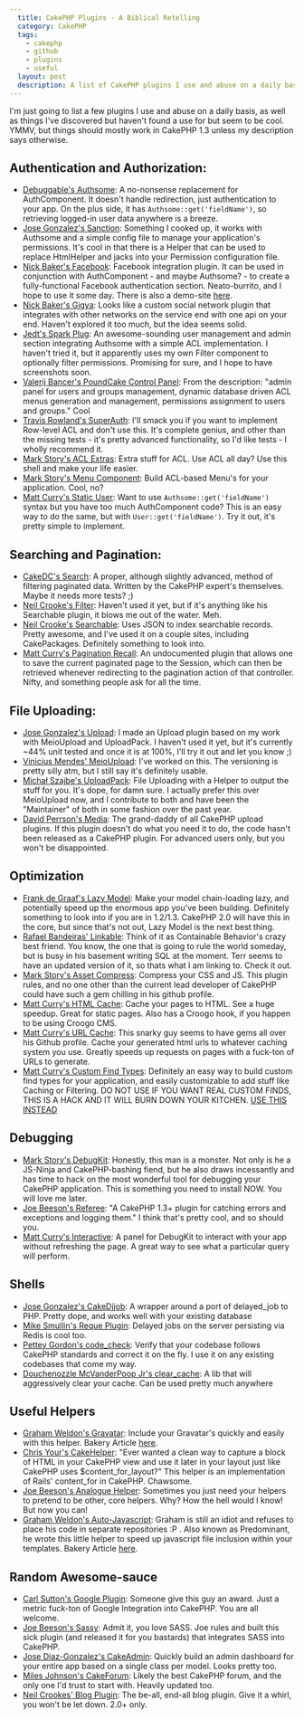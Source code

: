 ```yaml
---
  title: CakePHP Plugins - A Biblical Retelling
  category: CakePHP
  tags:
    - cakephp
    - github
    - plugins
    - useful
  layout: post
  description: A list of CakePHP plugins I use and abuse on a daily basis, as well as things I've discovered but haven't found a use for but seem to be cool.
---
```


I'm just going to list a few plugins I use and abuse on a daily basis, as well as things I've discovered but haven't found a use for but seem to be cool. YMMV, but things should mostly work in CakePHP 1.3 unless my description says otherwise.

## Authentication and Authorization:

- [Debuggable's Authsome](https://github.com/felixge/cakephp-authsome): A no-nonsense replacement for AuthComponent. It doesn't handle redirection, just authentication to your app. On the plus side, it has `Authsome::get('fieldName')`, so retrieving logged-in user data anywhere is a breeze.
- [Jose Gonzalez's Sanction](https://github.com/josegonzalez/sanction): Something I cooked up, it works with Authsome and a simple config file to manage your application's permissions. It's cool in that there is a Helper that can be used to replace HtmlHelper and jacks into your Permission configuration file.
- [Nick Baker's Facebook](https://github.com/webtechnick/CakePHP-Facebook-Plugin): Facebook integration plugin. It can be used in conjunction with AuthComponent - and maybe Authsome? - to create a fully-functional Facebook authentication section. Neato-burrito, and I hope to use it some day. There is also a demo-site [here](http://facebook.webtechnick.com/).
- [Nick Baker's Gigya](https://github.com/webtechnick/CakePHP-Gigya-Plugin): Looks like a custom social network plugin that integrates with other networks on the service end with one api on your end. Haven't explored it too much, but the idea seems solid.
- [Jedt's Spark Plug](https://github.com/jedt/spark_plug): An awesome-sounding user management and admin section integrating Authsome with a simple ACL implementation. I haven't tried it, but it apparently uses my own Filter component to optionally filter permissions. Promising for sure, and I hope to have screenshots soon.
- [Valerij Bancer's PoundCake Control Panel](http://sourceforge.net/projects/bancer/): From the description: "admin panel for users and groups management, dynamic database driven ACL menus generation and management, permissions assignment to users and groups."  Cool
- [Travis Rowland's SuperAuth](https://github.com/Theaxiom/SuperAuth): I'll smack you if you want to implement Row-level ACL and don't use this. It's complete genius, and other than the missing tests - it's pretty advanced functionality, so I'd like tests - I wholly recommend it.
- [Mark Story's ACL Extras](https://github.com/markstory/acl_extras): Extra stuff for ACL. Use ACL all day? Use this shell and make your life easier.
- [Mark Story's Menu Component](https://github.com/markstory/cakephp_menu_component): Build ACL-based Menu's for your application. Cool, no?
- [Matt Curry's Static User](https://github.com/mcurry/cakephp_static_user): Want to use `Authsome::get('fieldName')` syntax but you have too much AuthComponent code? This is an easy way to do the same, but with `User::get('fieldName')`. Try it out, it's pretty simple to implement.

## Searching and Pagination:

- [CakeDC's Search](https://github.com/CakeDC/Search): A proper, although slightly advanced, method of filtering paginated data. Written by the CakePHP expert's themselves. Maybe it needs more tests? ;)
- [Neil Crooke's Filter](https://github.com/neilcrookes/filter): Haven't used it yet, but if it's anything like his Searchable plugin, it blows me out of the water. Meh.
- [Neil Crooke's Searchable](https://github.com/neilcrookes/searchable): Uses JSON to index searchable records. Pretty awesome, and I've used it on a couple sites, including CakePackages. Definitely something to look into.
- [Matt Curry's Pagination Recall](https://github.com/mcurry/pagination_recall): An undocumented plugin that allows one to save the current paginated page to the Session, which can then be retrieved whenever redirecting to the pagination action of that controller. Nifty, and something people ask for all the time.

## File Uploading:

- [Jose Gonzalez's Upload](https://github.com/josegonzalez/upload): I made an Upload plugin based on my work with MeioUpload and UploadPack. I haven't used it yet, but it's currently ~44% unit tested and once it is at 100%, I'll try it out and let you know ;)
- [Vinicius Mendes' MeioUpload](https://github.com/jrbasso/MeioUpload): I've worked on this. The versioning is pretty silly atm, but I still say it's definitely usable.
- [Michał Szajbe's UploadPack](https://github.com/szajbus/uploadpack): File Uploading with a Helper to output the stuff for you. It's dope, for damn sure. I actually prefer this over MeioUpload now, and I contribute to both and have been the "Maintainer" of both in some fashion over the past year.
- [David Perrson's Media](https://github.com/davidpersson/media): The grand-daddy of all CakePHP upload plugins. If this plugin doesn't do what you need it to do, the code hasn't been released as a CakePHP plugin. For advanced users only, but you won't be disappointed.

## Optimization

- [Frank de Graaf's Lazy Model](https://github.com/Phally/lazy_model): Make your model chain-loading lazy, and potentially speed up the enormous app you've been building. Definitely something to look into if you are in 1.2/1.3. CakePHP 2.0 will have this in the core, but since that's not out, Lazy Model is the next best thing.
- [Rafael Bandeiras' Linkable](https://github.com/Terr/linkable): Think of it as Containable Behavior's crazy best friend. You know, the one that is going to rule the world someday, but is busy in his basement writing SQL at the moment. Terr seems to have an updated version of it, so thats what I am linking to. Check it out.
- [Mark Story's Asset Compress](https://github.com/markstory/asset_compress): Compress your CSS and JS. This plugin rules, and no one other than the current lead developer of CakePHP could have such a gem chilling in his github profile.
- [Matt Curry's HTML Cache](https://github.com/mcurry/html_cache): Cache your pages to HTML. See a huge speedup. Great for static pages. Also has a Croogo hook, if you happen to be using Croogo CMS.
- [Matt Curry's URL Cache](https://github.com/mcurry/url_cache): This snarky guy seems to have gems all over his Github profile. Cache your generated html urls to whatever caching system you use. Greatly speeds up requests on pages with a fuck-ton of URLs to generate.
- [Matt Curry's Custom Find Types](https://github.com/mcurry/find): Definitely an easy way to build custom find types for your application, and easily customizable to add stuff like Caching or Filtering. DO NOT USE IF YOU WANT REAL CUSTOM FINDS, THIS IS A HACK AND IT WILL BURN DOWN YOUR KITCHEN. [USE THIS INSTEAD](https://github.com/josegonzalez/documentation/blob/master/03-good-cake/01-models.textile)

## Debugging

- [Mark Story's DebugKit](https://github.com/cakephp/debug_kit): Honestly, this man is a monster. Not only is he a JS-Ninja and CakePHP-bashing fiend, but he also draws incessantly and has time to hack on the most wonderful tool for debugging your CakePHP application. This is something you need to install NOW. You will love me later.
- [Joe Beeson's Referee](https://github.com/joebeeson/referee): "A CakePHP 1.3+ plugin for catching errors and exceptions and logging them." I think that's pretty cool, and so should you.
- [Matt Curry's Interactive](https://github.com/mcurry/interactive): A panel for DebugKit to interact with your app without refreshing the page. A great way to see what a particular query will perform.

## Shells

- [Jose Gonzalez's CakeDjjob](https://github.com/josegonzalez/cake_djjob): A wrapper around a port of delayed_job to PHP. Pretty dope, and works well with your existing database
- [Mike Smullin's Reque Plugin](https://github.com/mikesmullin/CakePHP-PHP-Resque-Plugin): Delayed jobs on the server persisting via Redis is cool too.
- [Pettey Gordon's code_check](https://github.com/petteyg/code_check): Verify that your codebase follows CakePHP standards and correct it on the fly. I use it on any existing codebases that come my way.
- [Douchenozzle McVanderPoop Jr's clear_cache](https://github.com/ceeram/clear_cache): A lib that will aggressively clear your cache. Can be used pretty much anywhere

## Useful Helpers

- [Graham Weldon's Gravatar](https://github.com/predominant/goodies/blob/master/views/helpers/gravatar.php): Include your Gravatar's quickly and easily with this helper. Bakery Article [here](http://bakery.cakephp.org/articles/view/gravatar-helper).
- [Chris Your's CakeHelper](http://snipt.net/chrisyour/cakephp-content_for-capture-html-block-for-layout/): "Ever wanted a clean way to capture a block of HTML in your CakePHP view and use it later in your layout just like CakePHP uses $content_for_layout?" This helper is an implementation of Rails' content_for in CakePHP. Chawsome.
- [Joe Beeson's Analogue Helper](https://github.com/joebeeson/analogue): Sometimes you just need your helpers to pretend to be other, core helpers. Why? How the hell would I know! But now you can!
- [Graham Weldon's Auto-Javascript](https://github.com/predominant/goodies/blob/master/views/helpers/auto_javascript.php): Graham is still an idiot and refuses to place his code in separate repositories :P . Also known as Predominant, he wrote this little helper to speed up javascript file inclusion within your templates. Bakery Article [here](http://bakery.cakephp.org/articles/view/automatic-javascript-includer-helper).

## Random Awesome-sauce

- [Carl Sutton's Google Plugin](https://github.com/dogmatic69/cakephp_google_plugin): Someone give this guy an award. Just a metric fuck-ton of Google Integration into CakePHP. You are all welcome.
- [Joe Beeson's Sassy](https://github.com/joebeeson/sassy): Admit it, you love SASS. Joe rules and built this sick plugin (and released it for you bastards) that integrates SASS into CakePHP.
- [Jose Diaz-Gonzalez's CakeAdmin](https://github.com/josegonzalez/cake_admin): Quickly build an admin dashboard for your entire app based on a single class per model. Looks pretty too.
- [Miles Johnson's CakeForum](https://github.com/milesj/cake-forum): Likely the best CakePHP forum, and the only one I'd trust to start with. Heavily updated too.
- [Neil Crookes' Blog Plugin](https://github.com/neilcrookes/CakePHP-Blog-Plugin): The be-all, end-all blog plugin. Give it a whirl, you won't be  let down. 2.0+ only.